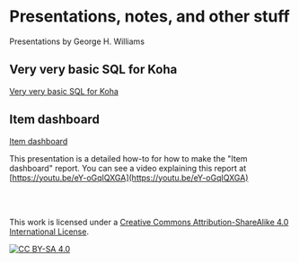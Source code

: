 # Presentations, notes, and other stuff

Presentations by George H. Williams

## Very very basic SQL for Koha

[Very very basic SQL for Koha](very.very.basic.sql.md)

## Item dashboard

[Item dashboard](itemdashboard.md)

This presentation is a detailed how-to for how to make the "Item dashboard" report.  You can see a video explaining this report at [https://youtu.be/eY-oGqIQXGA](https://youtu.be/eY-oGqIQXGA)

<br /><br />

This work is licensed under a
[Creative Commons Attribution-ShareAlike 4.0 International License][cc-by-sa].

[![CC BY-SA 4.0][cc-by-sa-image]][cc-by-sa]

[cc-by-sa]: http://creativecommons.org/licenses/by-sa/4.0/
[cc-by-sa-image]: https://licensebuttons.net/l/by-sa/4.0/88x31.png
[cc-by-sa-shield]: https://img.shields.io/badge/License-CC%20BY--SA%204.0-lightgrey.svg
